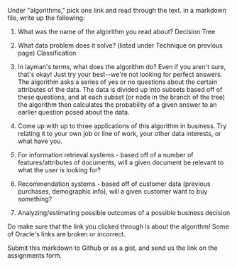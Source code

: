 Under "algorithms," pick one link and read through the text. in a markdown file, write up the following:

1. What was the name of the algorithm you read about?
  Decision Tree

2. What data problem does it solve? (listed under Technique on previous page)
  Classification

3. In layman's terms, what does the algorithm do? Even if you aren't sure, that's okay! Just try your best--we're not looking for perfect answers.
  The algorithm asks a series of yes or no questions about the certain attributes of the data. The data is divided up into subsets based off of these questions, and at each subset (or node in the branch of the tree) the algorithm then calculates the probability of a given answer to an earlier question posed about the data. 

4. Come up with up to three applications of this algorithm in business. Try relating it to your own job or line of work, your other data interests, or what have you.
  1. For information retrieval systems - based off of a number of features/attributes of documents, will a given document be relevant to what the user is looking for?
  2. Recommendation systems - based off of customer data (previous purchases, demographic info), will a given customer want to buy something?
  3. Analyzing/estimating possible outcomes of a possible business decision

Do make sure that the link you clicked through is about the algorithm! Some of Oracle's links are broken or incorrect.

Submit this markdown to Github or as a gist, and send us the link on the assignments form.